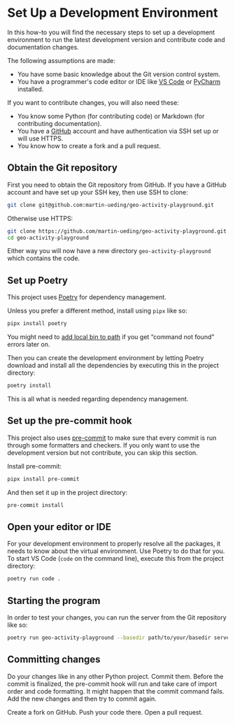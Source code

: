 # Set Up a Development Environment

In this how-to you will find the necessary steps to set up a development environment to run the latest development version and contribute code and documentation changes.

The following assumptions are made:

- You have some basic knowledge about the Git version control system.
- You have a programmer's code editor or IDE like [VS Code](https://code.visualstudio.com/) or [PyCharm](https://www.jetbrains.com/pycharm/download/?section=linux) installed.

If you want to contribute changes, you will also need these:

- You know some Python (for contributing code) or Markdown (for contributing documentation).
- You have a [GitHub](https://github.com/) account and have authentication via SSH set up or will use HTTPS.
- You know how to create a fork and a pull request.

## Obtain the Git repository

First you need to obtain the Git repository from GitHub. If you have a GitHub account and have set up your SSH key, then use SSH to clone:

```bash
git clone git@github.com:martin-ueding/geo-activity-playground.git
```

Otherwise use HTTPS:

```bash
git clone https://github.com/martin-ueding/geo-activity-playground.git
cd geo-activity-playground
```

Either way you will now have a new directory `geo-activity-playground` which contains the code.

## Set up Poetry

This project uses [Poetry](https://python-poetry.org/) for dependency management.

Unless you prefer a different method, install using `pipx` like so:

```bash
pipx install poetry
```

You might need to [add local bin to path](add-local-bin-to-path.md) if you get “command not found” errors later on.

Then you can create the development environment by letting Poetry download and install all the dependencies by executing this in the project directory:

```bash
poetry install
```

This is all what is needed regarding dependency management.

## Set up the pre-commit hook

This project also uses [pre-commit](https://pre-commit.com/) to make sure that every commit is run through some formatters and checkers. If you only want to use the development version but not contribute, you can skip this section.

Install pre-commit:

```bash
pipx install pre-commit
```

And then set it up in the project directory:

```bash
pre-commit install
```

## Open your editor or IDE

For your development environment to properly resolve all the packages, it needs to know about the virtual environment. Use Poetry to do that for you. To start VS Code (`code` on the command line), execute this from the project directory:

```bash
poetry run code .
```

## Starting the program

In order to test your changes, you can run the server from the Git repository like so:

```bash
poetry run geo-activity-playground --basedir path/to/your/basedir serve
```

## Committing changes

Do your changes like in any other Python project. Commit them. Before the commit is finalized, the pre-commit hook will run and take care of import order and code formatting. It might happen that the commit command fails. Add the new changes and then try to commit again.

Create a fork on GitHub. Push your code there. Open a pull request.